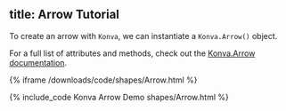 title: Arrow Tutorial
---

To create an arrow with `Konva`, we can instantiate a `Konva.Arrow()` object.

For a full list of attributes and methods, check out the [Konva.Arrow documentation](http://konvajs.github.io/api/Konva.Arrow.html).

{% iframe /downloads/code/shapes/Arrow.html %}

{% include_code Konva Arrow Demo shapes/Arrow.html %}